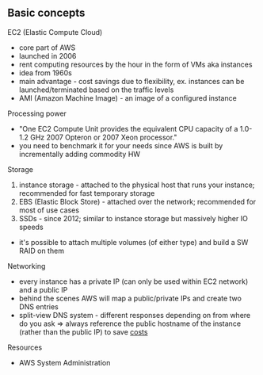 Basic concepts
--------------

EC2 (Elastic Compute Cloud)

* core part of AWS
* launched in 2006
* rent computing resources by the hour in the form of VMs aka instances
* idea from 1960s
* main advantage - cost savings due to flexibility, ex. instances can be launched/terminated based on the traffic levels
* AMI (Amazon Machine Image) - an image of a configured instance

Processing power

* "One EC2 Compute Unit provides the equivalent CPU capacity of a 1.0-1.2 GHz 2007 Opteron or 2007 Xeon processor."
* you need to benchmark it for your needs since AWS is built by incrementally adding commodity HW

Storage

1. instance storage - attached to the physical host that runs your instance; recommended for fast temporary storage
2. EBS (Elastic Block Store) - attached over the network; recommended for most of use cases
3. SSDs - since 2012; similar to instance storage but massively higher IO speeds

* it's possible to attach multiple volumes (of either type) and build a SW RAID on them

Networking

* every instance has a private IP (can only be used within EC2 network) and a public IP
* behind the scenes AWS will map a public/private IPs and create two DNS entries
* split-view DNS system - different responses depending on from where do you ask => always reference the public hostname of the instance (rather than the public IP) to save [costs](https://aws.amazon.com/ec2/pricing/#DataTransfer)

Resources

* AWS System Administration
